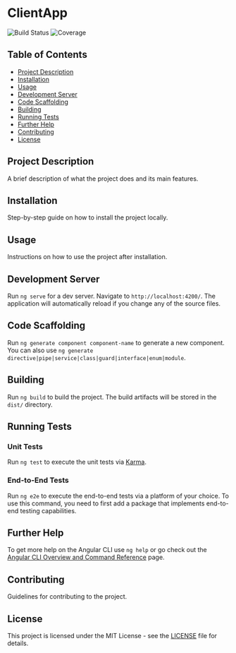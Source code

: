 # ClientApp

![Build Status](https://img.shields.io/github/workflow/status/ShibuThakur0776/Dolphin/CI)
![Coverage](https://img.shields.io/codecov/c/github/ShibuThakur0776/Dolphin)

## Table of Contents
- [Project Description](#project-description)
- [Installation](#installation)
- [Usage](#usage)
- [Development Server](#development-server)
- [Code Scaffolding](#code-scaffolding)
- [Building](#building)
- [Running Tests](#running-tests)
- [Further Help](#further-help)
- [Contributing](#contributing)
- [License](#license)

## Project Description
A brief description of what the project does and its main features.

## Installation
Step-by-step guide on how to install the project locally.

## Usage
Instructions on how to use the project after installation.

## Development Server
Run `ng serve` for a dev server. Navigate to `http://localhost:4200/`. The application will automatically reload if you change any of the source files.

## Code Scaffolding
Run `ng generate component component-name` to generate a new component. You can also use `ng generate directive|pipe|service|class|guard|interface|enum|module`.

## Building
Run `ng build` to build the project. The build artifacts will be stored in the `dist/` directory.

## Running Tests
### Unit Tests
Run `ng test` to execute the unit tests via [Karma](https://karma-runner.github.io).

### End-to-End Tests
Run `ng e2e` to execute the end-to-end tests via a platform of your choice. To use this command, you need to first add a package that implements end-to-end testing capabilities.

## Further Help
To get more help on the Angular CLI use `ng help` or go check out the [Angular CLI Overview and Command Reference](https://angular.dev/tools/cli) page.

## Contributing
Guidelines for contributing to the project.

## License
This project is licensed under the MIT License - see the [LICENSE](LICENSE) file for details.

